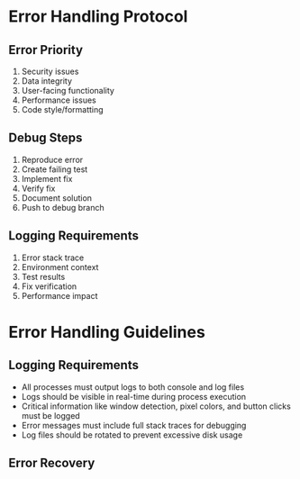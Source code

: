 # Error Handling Protocol

## Error Priority
1. Security issues
2. Data integrity
3. User-facing functionality
4. Performance issues
5. Code style/formatting

## Debug Steps
1. Reproduce error
2. Create failing test
3. Implement fix
4. Verify fix
5. Document solution
6. Push to debug branch

## Logging Requirements
1. Error stack trace
2. Environment context
3. Test results
4. Fix verification
5. Performance impact

# Error Handling Guidelines

## Logging Requirements
- All processes must output logs to both console and log files
- Logs should be visible in real-time during process execution
- Critical information like window detection, pixel colors, and button clicks must be logged
- Error messages must include full stack traces for debugging
- Log files should be rotated to prevent excessive disk usage

## Error Recovery 